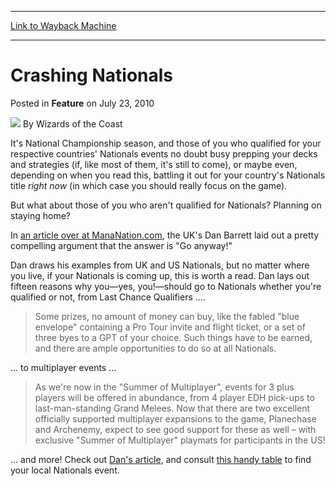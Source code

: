 
---
[Link to Wayback Machine](https://web.archive.org/web/20220127124535/https://magic.wizards.com/en/articles/archive/feature/crashing-nationals-2010-07-23)

[_metadata_:author]:- "Wizards of the Coast"
[_metadata_:description]:- "It's National Championship season, and those of you who qualified for your respective countries' Nationals events no doubt busy prepping your decks and strategies (if, like most of them, it's still to come), or maybe even, depending on when you read this, battling it out for your country's Nationals title right now (in which case you should really focus on the game). But what"
[_metadata_:generator]:- "Drupal 7 (http://drupal.org)"
[_metadata_:node]:- "601141"
[_metadata_:publish_date]:- "2010-07-23"
[_metadata_:source]:- "div-main-content"
[_metadata_:title]:- "Crashing Nationals"
[_metadata_:wayback_capture_timestamp]:- "2022-01-27 12:45:35"
[_metadata_:wayback_raw_url]:- "https://web.archive.org/web/20220127124535id_/https://magic.wizards.com/en/articles/archive/feature/crashing-nationals-2010-07-23"
[_metadata_:wayback_url]:- "https://magic.wizards.com/en/articles/archive/feature/crashing-nationals-2010-07-23"
---


Crashing Nationals
==================



 Posted in **Feature**
 on July 23, 2010 






![](https://media.magic.wizards.com/styles/auth_small/public/images/person/wizards_author.jpg)
By Wizards of the Coast











It's National Championship season, and those of you who qualified for your respective countries' Nationals events no doubt busy prepping your decks and strategies (if, like most of them, it's still to come), or maybe even, depending on when you read this, battling it out for your country's Nationals title *right now* (in which case you should really focus on the game).


But what about those of you who aren't qualified for Nationals? Planning on staying home?


In [an article over at ManaNation.com](http://www.mananation.com/15-reasons-attend-countrys-nationals-tournament/), the UK's Dan Barrett laid out a pretty compelling argument that the answer is "Go anyway!"


Dan draws his examples from UK and US Nationals, but no matter where you live, if your Nationals is coming up, this is worth a read. Dan lays out fifteen reasons why you—yes, you!—should go to Nationals whether you're qualified or not, from Last Chance Qualifiers ....



>  Some prizes, no amount of money can buy, like the fabled "blue envelope" containing a Pro Tour invite and flight ticket, or a set of three byes to a GPT of your choice. Such things have to be earned, and there are ample opportunities to do so at all Nationals.
> 
> 


... to multiplayer events ...



>  As we're now in the "Summer of Multiplayer", events for 3 plus players will be offered in abundance, from 4 player EDH pick-ups to last-man-standing Grand Melees. Now that there are two excellent officially supported multiplayer expansions to the game, Planechase and Archenemy, expect to see good support for these as well – with exclusive "Summer of Multiplayer" playmats for participants in the US!
> 
> 


... and more! Check out [Dan's article](http://www.mananation.com/15-reasons-attend-countrys-nationals-tournament/), and consult [this handy table](http://www.wizards.com/Magic/TCG/Events.aspx?x=events/magic/nationals) to find your local Nationals event.







